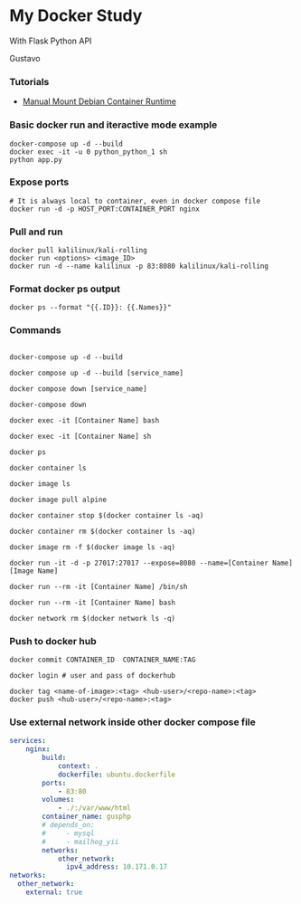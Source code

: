 # My Docker Study

With Flask Python API

Gustavo

### Tutorials
- [Manual Mount Debian Container Runtime](./tutorials/ManualDebianContainerRuntime.md)

### Basic docker run and iteractive mode example
```
docker-compose up -d --build
docker exec -it -u 0 python_python_1 sh
python app.py
```
### Expose ports
```
# It is always local to container, even in docker compose file
docker run -d -p HOST_PORT:CONTAINER_PORT nginx
```
### Pull and run
```
docker pull kalilinux/kali-rolling
docker run <options> <image_ID>
docker run -d --name kalilinux -p 83:8080 kalilinux/kali-rolling
```
### Format docker ps output
```
docker ps --format "{{.ID}}: {{.Names}}"
```
### Commands
```

docker-compose up -d --build

docker compose up -d --build [service_name]

docker compose down [service_name]

docker-compose down

docker exec -it [Container Name] bash

docker exec -it [Container Name] sh

docker ps

docker container ls

docker image ls

docker image pull alpine

docker container stop $(docker container ls -aq)

docker container rm $(docker container ls -aq)

docker image rm -f $(docker image ls -aq)

docker run -it -d -p 27017:27017 --expose=8080 --name=[Container Name] [Image Name]

docker run --rm -it [Container Name] /bin/sh

docker run --rm -it [Container Name] bash

docker network rm $(docker network ls -q)

```

### Push to docker hub
```
docker commit CONTAINER_ID  CONTAINER_NAME:TAG

docker login # user and pass of dockerhub

docker tag <name-of-image>:<tag> <hub-user>/<repo-name>:<tag>
docker push <hub-user>/<repo-name>:<tag>
```
### Use external network inside other docker compose file
```yaml
services:
    nginx:
        build:
            context: .
            dockerfile: ubuntu.dockerfile
        ports:
            - 83:80
        volumes:
            - ./:/var/www/html
        container_name: gusphp
        # depends_on:
        #     - mysql
        #     - mailhog_yii
        networks:
            other_network:
              ipv4_address: 10.171.0.17
networks:
  other_network:
    external: true
```
